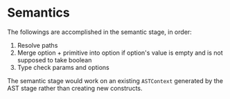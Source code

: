 # Semantics

The followings are accomplished in the semantic stage, in order:
1. Resolve paths
2. Merge option + primitive into option if option's value is empty and is not supposed to take 
boolean
3. Type check params and options

The semantic stage would work on an existing `ASTContext` generated by the AST stage
rather than creating new constructs.
